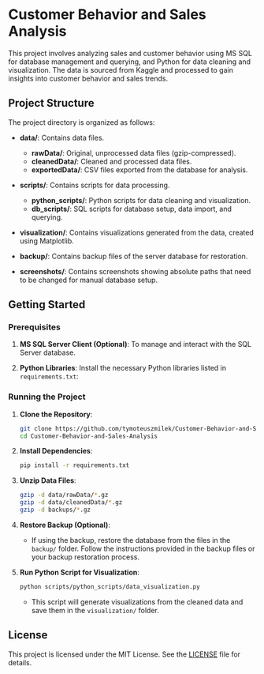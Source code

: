 # **Customer Behavior and Sales Analysis**

This project involves analyzing sales and customer behavior using MS SQL for database management and querying, and Python for data cleaning and visualization. The data is sourced from Kaggle and processed to gain insights into customer behavior and sales trends.

## **Project Structure**

The project directory is organized as follows:

- **data/**: Contains data files.
  - **rawData/**: Original, unprocessed data files (gzip-compressed).
  - **cleanedData/**: Cleaned and processed data files.
  - **exportedData/**: CSV files exported from the database for analysis.

- **scripts/**: Contains scripts for data processing.
  - **python_scripts/**: Python scripts for data cleaning and visualization.
  - **db_scripts/**: SQL scripts for database setup, data import, and querying.

- **visualization/**: Contains visualizations generated from the data, created using Matplotlib.

- **backup/**: Contains backup files of the server database for restoration.

- **screenshots/**: Contains screenshots showing absolute paths that need to be changed for manual database setup.


## **Getting Started**

### **Prerequisites**

1. **MS SQL Server Client (Optional)**: To manage and interact with the SQL Server database.

2. **Python Libraries**: Install the necessary Python libraries listed in `requirements.txt`:

### **Running the Project**

1. **Clone the Repository**:
   ```bash
   git clone https://github.com/tymoteuszmilek/Customer-Behavior-and-Sales-Analysis.git
   cd Customer-Behavior-and-Sales-Analysis
   ```

2. **Install Dependencies**:
   ```bash
   pip install -r requirements.txt
   ```

3. **Unzip Data Files**:
   ```bash
   gzip -d data/rawData/*.gz
   gzip -d data/cleanedData/*.gz
   gzip -d backups/*.gz
   ```

4. **Restore Backup (Optional)**:
   - If using the backup, restore the database from the files in the `backup/` folder. Follow the instructions provided in the backup files or your backup restoration process.

5. **Run Python Script for Visualization**:
   ```bash
   python scripts/python_scripts/data_visualization.py
   ```
   - This script will generate visualizations from the cleaned data and save them in the `visualization/` folder.


## License

This project is licensed under the MIT License. See the [LICENSE](https://github.com/tymoteuszmilek/Customer-Behavior-and-Sales-Analysis/blob/main/LICENSE.md) file for details.
